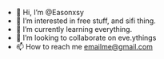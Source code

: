 - 👋 Hi, I’m @Easonxsy
- 👀 I’m interested in free stuff, and sifi thing.
- 🌱 I’m currently learning everything.
- 💞️ I’m looking to collaborate on eve.ythings
- 📫 How to reach me emailme@gmail.com

<!---
Easonxsy/Easonxsy is a ✨ special ✨ repository because its `README.md` (this file) appears on your GitHub profile.
You can click the Preview link to take a look at your changes.
--->
